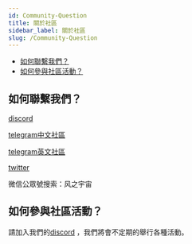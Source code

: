 ```yaml
---
id: Community-Question
title: 關於社區
sidebar_label: 關於社區
slug: /Community-Question
---
```

+ [如何聯繫我們？](#如何聯繫我們？)
+ [如何參與社區活動？](#如何參與社區活動？)

## 如何聯繫我們？
[discord](https://discord.gg/WYnUS8Dw)

[telegram中文社區](https://t.me/joinchat/mNxJoJn4p4JhYjU1)

[telegram英文社區](https://t.me/joinchat/734F6GmJqss2M2Rl)

[twitter](https://twitter.com/windmetaverse)

微信公眾號搜索：风之宇宙

## 如何參與社區活動？
請加入我們的[discord](https://discord.gg/UfwjZHjyYY) ，我們將會不定期的舉行各種活動。


